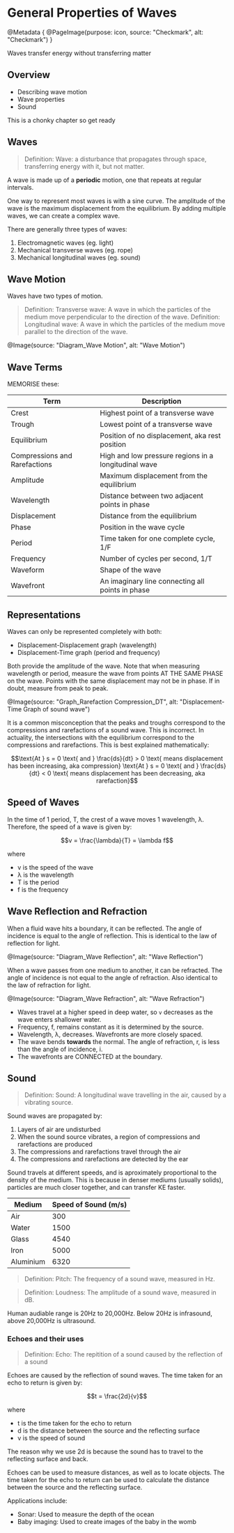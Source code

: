 # General Properties of Waves

@Metadata {
    @PageImage(purpose: icon, source: "Checkmark", alt: "Checkmark")
}

Waves transfer energy without transferring matter

## Overview
- Describing wave motion
- Wave properties
- Sound

This is a chonky chapter so get ready

## Waves
> Definition: Wave: a disturbance that propagates through space, transferring energy with it, but not 
matter.

A wave is made up of a **periodic** motion, one that repeats at regular intervals.

One way to represent most waves is with a sine curve. The amplitude of the wave is the maximum 
displacement from the equilibrium. By adding multiple waves, we can create a complex wave.

There are generally three types of waves:
1. Electromagnetic waves (eg. light)
2. Mechanical transverse waves (eg. rope)
3. Mechanical longitudinal waves (eg. sound)

## Wave Motion

Waves have two types of motion.
> Definition: Transverse wave: A wave in which the particles of the medium move perpendicular to the
direction of the wave.
> Definition: Longitudinal wave: A wave in which the particles of the medium move parallel to the 
direction of the wave.

@Image(source: "Diagram_Wave Motion", alt: "Wave Motion")

## Wave Terms

MEMORISE these:

| Term | Description |
| --- | --- |
| Crest | Highest point of a transverse wave |
| Trough | Lowest point of a transverse wave |
| Equilibrium | Position of no displacement, aka rest position |
| Compressions and Rarefactions | High and low pressure regions in a longitudinal wave |
| Amplitude | Maximum displacement from the equilibrium |
| Wavelength | Distance between two adjacent points in phase |
| Displacement | Distance from the equilibrium |
| Phase | Position in the wave cycle |
| Period | Time taken for one complete cycle, 1/F |
| Frequency | Number of cycles per second, 1/T |
| Waveform | Shape of the wave |
| Wavefront | An imaginary line connecting all points in phase |

## Representations

Waves can only be represented completely with both:
- Displacement-Displacement graph (wavelength)
- Displacement-Time graph (period and frequency)

Both provide the amplitude of the wave. Note that when measuring wavelength or period, measure the wave
from points AT THE SAME PHASE on the wave. Points with the same displacement may not be in phase. If in
doubt, measure from peak to peak.

@Image(source: "Graph_Rarefaction Compression_DT", alt: "Displacement-Time Graph of sound wave")

It is a common misconception that the peaks and troughs correspond to the compressions and rarefactions
of a sound wave. This is incorrect. In actuality, the intersections with the equilibrium correspond to 
the compressions and rarefactions. This is best explained mathematically:
```math
\text{At } s = 0 \text{ and } \frac{ds}{dt} > 0 \text{ means displacement has been increasing, aka compression}

\text{At } s = 0 \text{ and } \frac{ds}{dt} < 0 \text{ means displacement has been decreasing, aka rarefaction}
```

## Speed of Waves

In the time of 1 period, T, the crest of a wave moves 1 wavelength, λ. Therefore, the speed of a wave is
given by:
```math
v = \frac{\lambda}{T} = \lambda f
```
where
- v is the speed of the wave
- λ is the wavelength
- T is the period
- f is the frequency

## Wave Reflection and Refraction

When a fluid wave hits a boundary, it can be reflected. The angle of incidence is equal to the angle of 
reflection. This is identical to the law of reflection for light.

@Image(source: "Diagram_Wave Reflection", alt: "Wave Reflection")

When a wave passes from one medium to another, it can be refracted. The angle of incidence is not equal
to the angle of refraction. Also identical to the law of refraction for light.

@Image(source: "Diagram_Wave Refraction", alt: "Wave Refraction")

- Waves travel at a higher speed in deep water, so `v` decreases as the wave enters shallower water.
- Frequency, f, remains constant as it is determined by the source.
- Wavelength, λ, decreases. Wavefronts are more closely spaced.
- The wave bends **towards** the normal. The angle of refraction, r, is less than the angle of 
incidence, i.
- The wavefronts are CONNECTED at the boundary.

## Sound

> Definition: Sound: A longitudinal wave travelling in the air, caused by a vibrating source.

Sound waves are propagated by:
1. Layers of air are undisturbed
2. When the sound source vibrates, a region of compressions and rarefactions are produced
3. The compressions and rarefactions travel through the air
4. The compressions and rarefactions are detected by the ear

Sound travels at different speeds, and is aproximately proportional to the density of the medium. This
is because in denser mediums (usually solids), particles are much closer together, and can transfer
KE faster.

| Medium | Speed of Sound (m/s) |
| --- | --- |
| Air | 300 |
| Water | 1500 |
| Glass | 4540 |
| Iron | 5000 |
| Aluminium | 6320 |

> Definition: Pitch: The frequency of a sound wave, measured in Hz.

> Definition: Loudness: The amplitude of a sound wave, measured in dB.

Human audiable range is 20Hz to 20,000Hz. Below 20Hz is infrasound, above 20,000Hz is ultrasound.

### Echoes and their uses

> Definition: Echo: The repitition of a sound caused by the reflection of a sound

Echoes are caused by the reflection of sound waves. The time taken for an echo to return is given by:
```math
t = \frac{2d}{v}
```
where
- t is the time taken for the echo to return
- d is the distance between the source and the reflecting surface
- v is the speed of sound

The reason why we use 2d is because the sound has to travel to the reflecting surface and back.

Echoes can be used to measure distances, as well as to locate objects. The time taken for the echo to
return can be used to calculate the distance between the source and the reflecting surface.

Applications include:
- Sonar: Used to measure the depth of the ocean
- Baby imaging: Used to create images of the baby in the womb